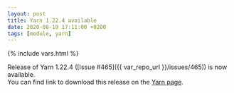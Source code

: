 ```yaml
---
layout: post
title: Yarn 1.22.4 available
date: 2020-08-19 17:11:00 +0200
tags: [module, yarn]
---
```

{% include vars.html %}

Release of Yarn 1.22.4 ([Issue #465]({{ var_repo_url }}/issues/465)) is now available.<br />
You can find link to download this release on the [Yarn page](/modules/yarn/).
